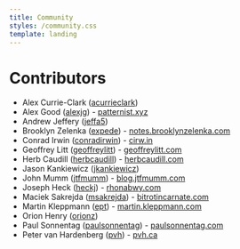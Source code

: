 ```yaml
---
title: Community
styles: /community.css
template: landing
---
```


# Contributors

* Alex Currie-Clark ([acurrieclark](https://github.com/acurrieclark))
* Alex Good ([alexjg](https://github.com/alexjg)) - [patternist.xyz](https://patternist.xyz)
* Andrew Jeffery ([jeffa5](https://github.com/jeffa5))
* Brooklyn Zelenka ([expede](https://github.com/expede)) - [notes.brooklynzelenka.com](https://notes.brooklynzelenka.com)
* Conrad Irwin ([conradirwin](https://github.com/conradirwin)) - [cirw.in](https://cirw.in/)
* Geoffrey Litt ([geoffreylitt](https://github.com/geoffreylitt)) - [geoffreylitt.com](https://www.geoffreylitt.com/)
* Herb Caudill ([herbcaudill](https://github.com/herbcaudill)) - [herbcaudill.com](https://herbcaudill.com)
* Jason Kankiewicz ([jkankiewicz](https://github.com/jkankiewicz))
* John Mumm ([jtfmumm](https://github.com/jtfmumm)) - [blog.jtfmumm.com](https://blog.jtfmumm.com/)
* Joseph Heck ([heckj](https://github.com/heckj)) - [rhonabwy.com](https://rhonabwy.com/)
* Maciek Sakrejda ([msakrejda](https://github.com/msakrejda)) - [bitrotincarnate.com](http://www.bitrotincarnate.com/)
* Martin Kleppmann ([ept](https://github.com/ept)) - [martin.kleppmann.com](https://martin.kleppmann.com/)
* Orion Henry ([orionz](https://github.com/orionz))
* Paul Sonnentag ([paulsonnentag](https://github.com/paulsonnentag)) - [paulsonnentag.com](http://paulsonnentag.com/)
* Peter van Hardenberg ([pvh](https://github.com/pvh)) - [pvh.ca](https://www.pvh.ca/)
